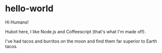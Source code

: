 # hello-world

Hi Humans!

Hubot here, I like Node.js and Coffeescript (that's what I'm made of!).

I've had tacos and burritos on the moon and find them far superior to Earth tacos.

